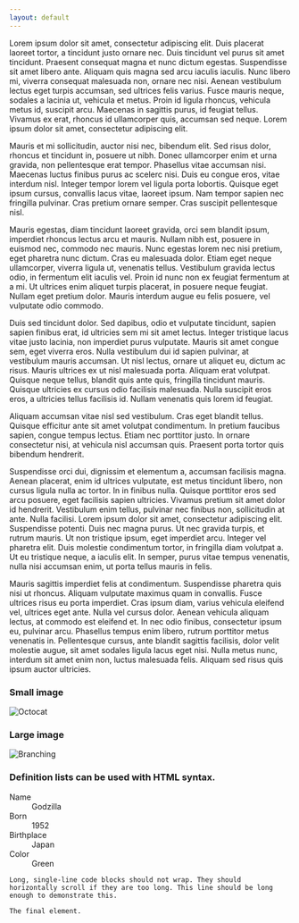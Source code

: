 ```yaml
---
layout: default
---
```

Lorem ipsum dolor sit amet, consectetur adipiscing elit. Duis placerat laoreet tortor, a tincidunt justo ornare nec. Duis tincidunt vel purus sit amet tincidunt. Praesent consequat magna et nunc dictum egestas. Suspendisse sit amet libero ante. Aliquam quis magna sed arcu iaculis iaculis. Nunc libero mi, viverra consequat malesuada non, ornare nec nisi. Aenean vestibulum lectus eget turpis accumsan, sed ultrices felis varius. Fusce mauris neque, sodales a lacinia ut, vehicula et metus. Proin id ligula rhoncus, vehicula metus id, suscipit arcu. Maecenas in sagittis purus, id feugiat tellus. Vivamus ex erat, rhoncus id ullamcorper quis, accumsan sed neque. Lorem ipsum dolor sit amet, consectetur adipiscing elit.

Mauris et mi sollicitudin, auctor nisi nec, bibendum elit. Sed risus dolor, rhoncus et tincidunt in, posuere ut nibh. Donec ullamcorper enim et urna gravida, non pellentesque erat tempor. Phasellus vitae accumsan nisi. Maecenas luctus finibus purus ac scelerc nisi. Duis eu congue eros, vitae interdum nisl. Integer tempor lorem vel ligula porta lobortis. Quisque eget ipsum cursus, convallis lacus vitae, laoreet ipsum. Nam tempor sapien nec fringilla pulvinar. Cras pretium ornare semper. Cras suscipit pellentesque nisl.

Mauris egestas, diam tincidunt laoreet gravida, orci sem blandit ipsum, imperdiet rhoncus lectus arcu et mauris. Nullam nibh est, posuere in euismod nec, commodo nec mauris. Nunc egestas lorem nec nisi pretium, eget pharetra nunc dictum. Cras eu malesuada dolor. Etiam eget neque ullamcorper, viverra ligula ut, venenatis tellus. Vestibulum gravida lectus odio, in fermentum elit iaculis vel. Proin id nunc non ex feugiat fermentum at a mi. Ut ultrices enim aliquet turpis placerat, in posuere neque feugiat. Nullam eget pretium dolor. Mauris interdum augue eu felis posuere, vel vulputate odio commodo.

Duis sed tincidunt dolor. Sed dapibus, odio et vulputate tincidunt, sapien sapien finibus erat, id ultricies sem mi sit amet lectus. Integer tristique lacus vitae justo lacinia, non imperdiet purus vulputate. Mauris sit amet congue sem, eget viverra eros. Nulla vestibulum dui id sapien pulvinar, at vestibulum mauris accumsan. Ut nisl lectus, ornare ut aliquet eu, dictum ac risus. Mauris ultrices ex ut nisl malesuada porta. Aliquam erat volutpat. Quisque neque tellus, blandit quis ante quis, fringilla tincidunt mauris. Quisque ultricies ex cursus odio facilisis malesuada. Nulla suscipit eros eros, a ultricies tellus facilisis id. Nullam venenatis quis lorem id feugiat.

Aliquam accumsan vitae nisl sed vestibulum. Cras eget blandit tellus. Quisque efficitur ante sit amet volutpat condimentum. In pretium faucibus sapien, congue tempus lectus. Etiam nec porttitor justo. In ornare consectetur nisi, at vehicula nisl accumsan quis. Praesent porta tortor quis bibendum hendrerit.

Suspendisse orci dui, dignissim et elementum a, accumsan facilisis magna. Aenean placerat, enim id ultrices vulputate, est metus tincidunt libero, non cursus ligula nulla ac tortor. In in finibus nulla. Quisque porttitor eros sed arcu posuere, eget facilisis sapien ultricies. Vivamus pretium sit amet dolor id hendrerit. Vestibulum enim tellus, pulvinar nec finibus non, sollicitudin at ante. Nulla facilisi. Lorem ipsum dolor sit amet, consectetur adipiscing elit. Suspendisse potenti. Duis nec magna purus. Ut nec gravida turpis, et rutrum mauris. Ut non tristique ipsum, eget imperdiet arcu. Integer vel pharetra elit. Duis molestie condimentum tortor, in fringilla diam volutpat a. Ut eu tristique neque, a iaculis elit. In semper, purus vitae tempus venenatis, nulla nisi accumsan enim, ut porta tellus mauris in felis.

Mauris sagittis imperdiet felis at condimentum. Suspendisse pharetra quis nisi ut rhoncus. Aliquam vulputate maximus quam in convallis. Fusce ultrices risus eu porta imperdiet. Cras ipsum diam, varius vehicula eleifend vel, ultrices eget ante. Nulla vel cursus dolor. Aenean vehicula aliquam lectus, at commodo est eleifend et. In nec odio finibus, consectetur ipsum eu, pulvinar arcu. Phasellus tempus enim libero, rutrum porttitor metus venenatis in. Pellentesque cursus, ante blandit sagittis facilisis, dolor velit molestie augue, sit amet sodales ligula lacus eget nisi. Nulla metus nunc, interdum sit amet enim non, luctus malesuada felis. Aliquam sed risus quis ipsum auctor ultricies.

### Small image

![Octocat](https://assets-cdn.github.com/images/icons/emoji/octocat.png)

### Large image

![Branching](https://guides.github.com/activities/hello-world/branching.png)


### Definition lists can be used with HTML syntax.

<dl>
<dt>Name</dt>
<dd>Godzilla</dd>
<dt>Born</dt>
<dd>1952</dd>
<dt>Birthplace</dt>
<dd>Japan</dd>
<dt>Color</dt>
<dd>Green</dd>
</dl>

```
Long, single-line code blocks should not wrap. They should horizontally scroll if they are too long. This line should be long enough to demonstrate this.
```

```
The final element.
```